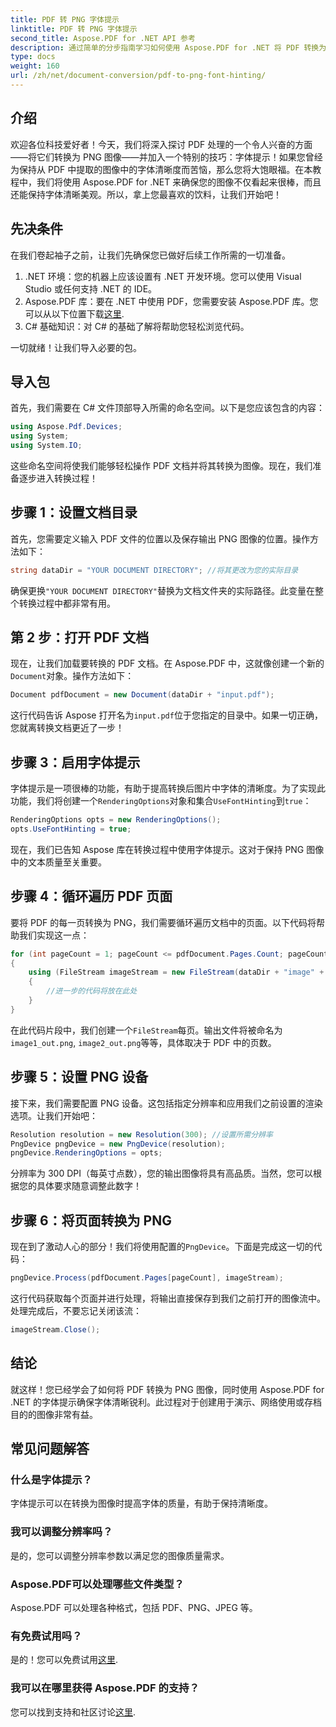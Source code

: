 ```yaml
---
title: PDF 转 PNG 字体提示
linktitle: PDF 转 PNG 字体提示
second_title: Aspose.PDF for .NET API 参考
description: 通过简单的分步指南学习如何使用 Aspose.PDF for .NET 将 PDF 转换为带有字体提示的 PNG。
type: docs
weight: 160
url: /zh/net/document-conversion/pdf-to-png-font-hinting/
---
```

## 介绍

欢迎各位科技爱好者！今天，我们将深入探讨 PDF 处理的一个令人兴奋的方面——将它们转换为 PNG 图像——并加入一个特别的技巧：字体提示！如果您曾经为保持从 PDF 中提取的图像中的字体清晰度而苦恼，那么您将大饱眼福。在本教程中，我们将使用 Aspose.PDF for .NET 来确保您的图像不仅看起来很棒，而且还能保持字体清晰美观。所以，拿上您最喜欢的饮料，让我们开始吧！

## 先决条件

在我们卷起袖子之前，让我们先确保您已做好后续工作所需的一切准备。

1. .NET 环境：您的机器上应该设置有 .NET 开发环境。您可以使用 Visual Studio 或任何支持 .NET 的 IDE。
2.  Aspose.PDF 库：要在 .NET 中使用 PDF，您需要安装 Aspose.PDF 库。您可以从以下位置下载[这里](https://releases.aspose.com/pdf/net/).
3. C# 基础知识：对 C# 的基础了解将帮助您轻松浏览代码。

一切就绪！让我们导入必要的包。

## 导入包

首先，我们需要在 C# 文件顶部导入所需的命名空间。以下是您应该包含的内容：

```csharp
using Aspose.Pdf.Devices;
using System;
using System.IO;
```

这些命名空间将使我们能够轻松操作 PDF 文档并将其转换为图像。现在，我们准备逐步进入转换过程！

## 步骤 1：设置文档目录

首先，您需要定义输入 PDF 文件的位置以及保存输出 PNG 图像的位置。操作方法如下：

```csharp
string dataDir = "YOUR DOCUMENT DIRECTORY"; //将其更改为您的实际目录
```

确保更换`"YOUR DOCUMENT DIRECTORY"`替换为文档文件夹的实际路径。此变量在整个转换过程中都非常有用。

## 第 2 步：打开 PDF 文档

现在，让我们加载要转换的 PDF 文档。在 Aspose.PDF 中，这就像创建一个新的`Document`对象。操作方法如下：

```csharp
Document pdfDocument = new Document(dataDir + "input.pdf");
```

这行代码告诉 Aspose 打开名为`input.pdf`位于您指定的目录中。如果一切正确，您就离转换文档更近了一步！

## 步骤 3：启用字体提示

字体提示是一项很棒的功能，有助于提高转换后图片中字体的清晰度。为了实现此功能，我们将创建一个`RenderingOptions`对象和集合`UseFontHinting`到`true`：

```csharp
RenderingOptions opts = new RenderingOptions();
opts.UseFontHinting = true;
```

现在，我们已告知 Aspose 库在转换过程中使用字体提示。这对于保持 PNG 图像中的文本质量至关重要。

## 步骤 4：循环遍历 PDF 页面

要将 PDF 的每一页转换为 PNG，我们需要循环遍历文档中的页面。以下代码将帮助我们实现这一点：

```csharp
for (int pageCount = 1; pageCount <= pdfDocument.Pages.Count; pageCount++)
{
    using (FileStream imageStream = new FileStream(dataDir + "image" + pageCount + "_out.png", FileMode.Create))
    {
        //进一步的代码将放在此处
    }
}
```

在此代码片段中，我们创建一个`FileStream`每页。输出文件将被命名为`image1_out.png`, `image2_out.png`等等，具体取决于 PDF 中的页数。

## 步骤 5：设置 PNG 设备

接下来，我们需要配置 PNG 设备。这包括指定分辨率和应用我们之前设置的渲染选项。让我们开始吧：

```csharp
Resolution resolution = new Resolution(300); //设置所需分辨率
PngDevice pngDevice = new PngDevice(resolution);
pngDevice.RenderingOptions = opts;
```

分辨率为 300 DPI（每英寸点数），您的输出图像将具有高品质。当然，您可以根据您的具体要求随意调整此数字！

## 步骤 6：将页面转换为 PNG

现在到了激动人心的部分！我们将使用配置的`PngDevice`。下面是完成这一切的代码：

```csharp
pngDevice.Process(pdfDocument.Pages[pageCount], imageStream);
```

这行代码获取每个页面并进行处理，将输出直接保存到我们之前打开的图像流中。处理完成后，不要忘记关闭该流：

```csharp
imageStream.Close();
```

## 结论

就这样！您已经学会了如何将 PDF 转换为 PNG 图像，同时使用 Aspose.PDF for .NET 的字体提示确保字体清晰锐利。此过程对于创建用于演示、网络使用或存档目的的图像非常有益。

## 常见问题解答

### 什么是字体提示？
字体提示可以在转换为图像时提高字体的质量，有助于保持清晰度。

### 我可以调整分辨率吗？
是的，您可以调整分辨率参数以满足您的图像质量需求。

### Aspose.PDF可以处理哪些文件类型？
Aspose.PDF 可以处理各种格式，包括 PDF、PNG、JPEG 等。

### 有免费试用吗？
是的！您可以免费试用[这里](https://releases.aspose.com/).

### 我可以在哪里获得 Aspose.PDF 的支持？
您可以找到支持和社区讨论[这里](https://forum.aspose.com/c/pdf/10).